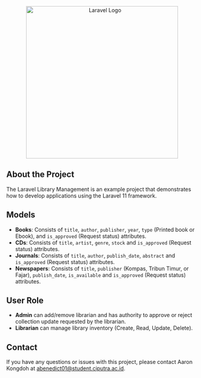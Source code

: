 <p align="center"><a href="https://laravel.com" target="_blank"><img src="https://raw.githubusercontent.com/laravel/art/master/logo-lockup/5%20SVG/2%20CMYK/1%20Full%20Color/laravel-logolockup-cmyk-red.svg" width="400" alt="Laravel Logo"></a></p>

## About the Project
The Laravel Library Management is an example project that demonstrates how to develop applications using the Laravel 11 framework. 

## Models
- **Books**: Consists of `title`, `author`, `publisher`, `year`, `type` (Printed book or Ebook), and `is_approved` (Request status) attributes.
- **CDs**: Consists of `title`, `artist`, `genre`, `stock` and `is_approved` (Request status) attributes.
- **Journals**: Consists of `title`, `author`, `publish_date`, `abstract` and `is_approved` (Request status) attributes.
- **Newspapers**: Consists of `title`, `publisher` (Kompas, Tribun Timur, or Fajar), `publish_date`, `is_available` and `is_approved` (Request status) attributes.

## User Role
- **Admin** can add/remove librarian and has authority to approve or reject collection update requested by the librarian.
- **Librarian** can manage library inventory (Create, Read, Update, Delete).

## Contact
If you have any questions or issues with this project, please contact Aaron Kongdoh at abenedict01@student.ciputra.ac.id.
